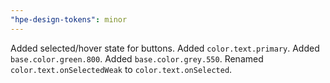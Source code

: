 ```yaml
---
"hpe-design-tokens": minor
---
```


Added selected/hover state for buttons.
Added `color.text.primary`.
Added `base.color.green.800`.
Added `base.color.grey.550`.
Renamed `color.text.onSelectedWeak` to `color.text.onSelected`.

